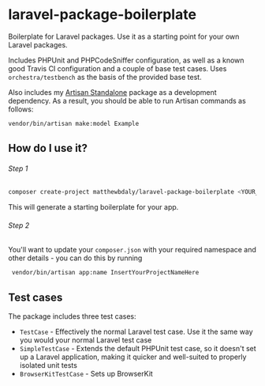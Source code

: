 # laravel-package-boilerplate

Boilerplate for Laravel packages. Use it as a starting point for your own Laravel packages.

Includes PHPUnit and PHPCodeSniffer configuration, as well as a known good Travis CI configuration and a couple of base test cases. Uses `orchestra/testbench` as the basis of the provided base test.

Also includes my [Artisan Standalone](https://github.com/matthewbdaly/artisan-standalone) package as a development dependency. As a result, you should be able to run Artisan commands as follows:

```bash
vendor/bin/artisan make:model Example
```

How do I use it?
----------------
###### Step 1
```bash
composer create-project matthewbdaly/laravel-package-boilerplate <YOUR_NEW_PACKAGE_DIRECTORY>
```

This will generate a starting boilerplate for your app.

###### Step 2
You'll want to update your `composer.json` with your required namespace and other details - you can do this by running
```bash
 vendor/bin/artisan app:name InsertYourProjectNameHere
 ```

Test cases
----------

The package includes three test cases:

* `TestCase` - Effectively the normal Laravel test case. Use it the same way you would your normal Laravel test case
* `SimpleTestCase` - Extends the default PHPUnit test case, so it doesn't set up a Laravel application, making it quicker and well-suited to properly isolated unit tests
* `BrowserKitTestCase` - Sets up BrowserKit
